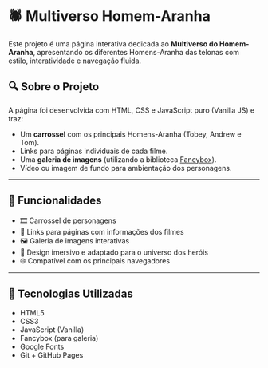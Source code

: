 # 🕷️ Multiverso Homem-Aranha

Este projeto é uma página interativa dedicada ao **Multiverso do Homem-Aranha**, apresentando os diferentes Homens-Aranha das telonas com estilo, interatividade e navegação fluida.

## 🔍 Sobre o Projeto

A página foi desenvolvida com HTML, CSS e JavaScript puro (Vanilla JS) e traz:

- Um **carrossel** com os principais Homens-Aranha (Tobey, Andrew e Tom).
- Links para páginas individuais de cada filme.
- Uma **galeria de imagens** (utilizando a biblioteca [Fancybox](https://fancyapps.com/fancybox/)).
- Vídeo ou imagem de fundo para ambientação dos personagens.

---

## 📸 Funcionalidades

- 🎞️ Carrossel de personagens
- 🔗 Links para páginas com informações dos filmes
- 🖼️ Galeria de imagens interativas
- 🎨 Design imersivo e adaptado para o universo dos heróis
- 🌐 Compatível com os principais navegadores

---

## 🚀 Tecnologias Utilizadas

- HTML5
- CSS3
- JavaScript (Vanilla)
- Fancybox (para galeria)
- Google Fonts
- Git + GitHub Pages


